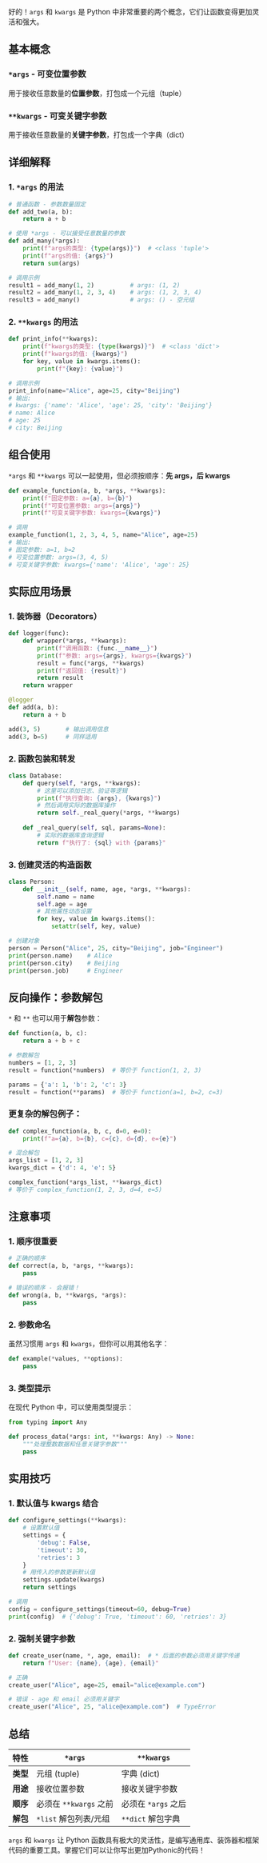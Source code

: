 好的！`args` 和 `kwargs` 是 Python 中非常重要的两个概念，它们让函数变得更加灵活和强大。

## 基本概念

### `*args` - 可变位置参数
用于接收任意数量的**位置参数**，打包成一个元组（tuple）

### `**kwargs` - 可变关键字参数  
用于接收任意数量的**关键字参数**，打包成一个字典（dict）

## 详细解释

### 1. `*args` 的用法

```python
# 普通函数 - 参数数量固定
def add_two(a, b):
    return a + b

# 使用 *args - 可以接受任意数量的参数
def add_many(*args):
    print(f"args的类型: {type(args)}")  # <class 'tuple'>
    print(f"args的值: {args}")
    return sum(args)

# 调用示例
result1 = add_many(1, 2)          # args: (1, 2)
result2 = add_many(1, 2, 3, 4)    # args: (1, 2, 3, 4)
result3 = add_many()              # args: () - 空元组
```

### 2. `**kwargs` 的用法

```python
def print_info(**kwargs):
    print(f"kwargs的类型: {type(kwargs)}")  # <class 'dict'>
    print(f"kwargs的值: {kwargs}")
    for key, value in kwargs.items():
        print(f"{key}: {value}")

# 调用示例
print_info(name="Alice", age=25, city="Beijing")
# 输出:
# kwargs: {'name': 'Alice', 'age': 25, 'city': 'Beijing'}
# name: Alice
# age: 25
# city: Beijing
```

## 组合使用

`*args` 和 `**kwargs` 可以一起使用，但必须按顺序：**先 args，后 kwargs**

```python
def example_function(a, b, *args, **kwargs):
    print(f"固定参数: a={a}, b={b}")
    print(f"可变位置参数: args={args}")
    print(f"可变关键字参数: kwargs={kwargs}")

# 调用
example_function(1, 2, 3, 4, 5, name="Alice", age=25)
# 输出:
# 固定参数: a=1, b=2
# 可变位置参数: args=(3, 4, 5)
# 可变关键字参数: kwargs={'name': 'Alice', 'age': 25}
```

## 实际应用场景

### 1. 装饰器（Decorators）
```python
def logger(func):
    def wrapper(*args, **kwargs):
        print(f"调用函数: {func.__name__}")
        print(f"参数: args={args}, kwargs={kwargs}")
        result = func(*args, **kwargs)
        print(f"返回值: {result}")
        return result
    return wrapper

@logger
def add(a, b):
    return a + b

add(3, 5)       # 输出调用信息
add(3, b=5)     # 同样适用
```

### 2. 函数包装和转发
```python
class Database:
    def query(self, *args, **kwargs):
        # 这里可以添加日志、验证等逻辑
        print(f"执行查询: {args}, {kwargs}")
        # 然后调用实际的数据库操作
        return self._real_query(*args, **kwargs)
    
    def _real_query(self, sql, params=None):
        # 实际的数据库查询逻辑
        return f"执行了: {sql} with {params}"
```

### 3. 创建灵活的构造函数
```python
class Person:
    def __init__(self, name, age, *args, **kwargs):
        self.name = name
        self.age = age
        # 其他属性动态设置
        for key, value in kwargs.items():
            setattr(self, key, value)

# 创建对象
person = Person("Alice", 25, city="Beijing", job="Engineer")
print(person.name)    # Alice
print(person.city)    # Beijing
print(person.job)     # Engineer
```

## 反向操作：参数解包

`*` 和 `**` 也可以用于**解包**参数：

```python
def function(a, b, c):
    return a + b + c

# 参数解包
numbers = [1, 2, 3]
result = function(*numbers)  # 等价于 function(1, 2, 3)

params = {'a': 1, 'b': 2, 'c': 3}
result = function(**params)  # 等价于 function(a=1, b=2, c=3)
```

### 更复杂的解包例子：
```python
def complex_function(a, b, c, d=0, e=0):
    print(f"a={a}, b={b}, c={c}, d={d}, e={e}")

# 混合解包
args_list = [1, 2, 3]
kwargs_dict = {'d': 4, 'e': 5}

complex_function(*args_list, **kwargs_dict)
# 等价于 complex_function(1, 2, 3, d=4, e=5)
```

## 注意事项

### 1. 顺序很重要
```python
# 正确的顺序
def correct(a, b, *args, **kwargs):
    pass

# 错误的顺序 - 会报错！
def wrong(a, b, **kwargs, *args):
    pass
```

### 2. 参数命名
虽然习惯用 `args` 和 `kwargs`，但你可以用其他名字：
```python
def example(*values, **options):
    pass
```

### 3. 类型提示
在现代 Python 中，可以使用类型提示：
```python
from typing import Any

def process_data(*args: int, **kwargs: Any) -> None:
    """处理整数数据和任意关键字参数"""
    pass
```

## 实用技巧

### 1. 默认值与 kwargs 结合
```python
def configure_settings(**kwargs):
    # 设置默认值
    settings = {
        'debug': False,
        'timeout': 30,
        'retries': 3
    }
    # 用传入的参数更新默认值
    settings.update(kwargs)
    return settings

# 调用
config = configure_settings(timeout=60, debug=True)
print(config)  # {'debug': True, 'timeout': 60, 'retries': 3}
```

### 2. 强制关键字参数
```python
def create_user(name, *, age, email):  # * 后面的参数必须用关键字传递
    return f"User: {name}, {age}, {email}"

# 正确
create_user("Alice", age=25, email="alice@example.com")

# 错误 - age 和 email 必须用关键字
create_user("Alice", 25, "alice@example.com")  # TypeError
```

## 总结

| 特性 | `*args` | `**kwargs` |
|------|---------|------------|
| **类型** | 元组 (tuple) | 字典 (dict) |
| **用途** | 接收位置参数 | 接收关键字参数 |
| **顺序** | 必须在 `**kwargs` 之前 | 必须在 `*args` 之后 |
| **解包** | `*list` 解包列表/元组 | `**dict` 解包字典 |

`args` 和 `kwargs` 让 Python 函数具有极大的灵活性，是编写通用库、装饰器和框架代码的重要工具。掌握它们可以让你写出更加Pythonic的代码！